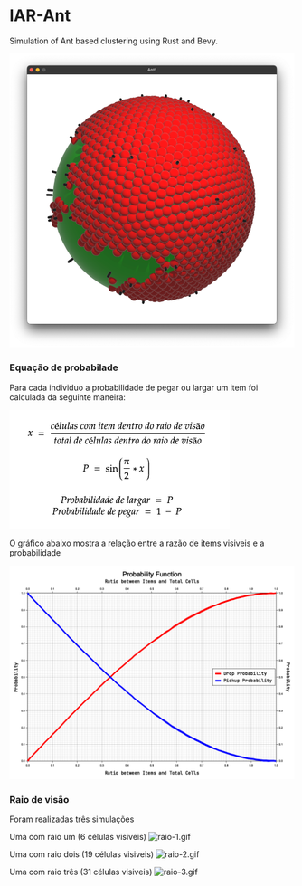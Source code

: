 # IAR-Ant

Simulation of Ant based clustering using Rust and Bevy.

![showcase.png](assets/img/showcase.png)

### Equação de probabilade

Para cada individuo a probabilidade de pegar ou largar um item foi calculada da seguinte maneira:

![equation.png](assets/img/equation.png)

O gráfico abaixo mostra a relação entre a razão de items visiveis e a probabilidade

![probability_function.png](assets/img/probability_function.png)

### Raio de visão

Foram realizadas três simulações

Uma com raio um (6 células visiveis)
![raio-1.gif](assets/gif/raio-1.gif)

Uma com raio dois (19 células visiveis)
![raio-2.gif](assets/gif/raio-2.gif)

Uma com raio três (31 células visiveis)
![raio-3.gif](assets/gif/raio-3.gif)

